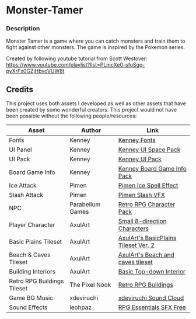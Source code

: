 # Monster-Tamer

### Description
Monster Tamer is a game where you can catch monsters and train them to fight against other monsters. The game is inspired by the Pokemon series.

Created by following youtube tutorial from Scott Westover: https://www.youtube.com/playlist?list=PLmcXe0-sfoSgq-pyXrFx0GZjHbvoVUW8t

## Credits

This project uses both assets I developed as well as other assets that have been created by some wonderful creators. This project would not have been possible without the following people/resources:

| Asset                       | Author           | Link                                                                                              |
| --------------------------- | ---------------- | ------------------------------------------------------------------------------------------------- |
| Fonts                       | Kenney           | [Kenney Fonts](https://www.kenney.nl/assets/kenney-fonts)                                         |
| UI Panel                    | Kenney           | [Kenney UI Space Pack](https://www.kenney.nl/assets/ui-pack-space-expansion)                      |
| UI Pack                     | Kenney           | [Kenney UI Pack](https://www.kenney.nl/assets/ui-pack)                                            |
| Board Game Info             | Kenney           | [Kenney Board Game Info Pack](https://www.kenney.nl/assets/board-game-info)                       |
| Ice Attack                  | Pimen            | [Pimen Ice Spell Effect](https://pimen.itch.io/ice-spell-effect-01)                               |
| Slash Attack                | Pimen            | [Pimen Slash VFX](https://pimen.itch.io/battle-vfx-slashes-and-thrusts)                           |
| NPC                         | Parabellum Games | [Retro RPG Character Pack](https://parabellum-games.itch.io/retro-rpg-character-pack)             |
| Player Character            | AxulArt          | [Small 8-direction Characters](https://axulart.itch.io/small-8-direction-characters)              |
| Basic Plains Tileset        | AxulArt          | [AxulArt's BasicPlains Tileset Ver. 2](https://axulart.itch.io/axularts-basicplains-tileset-ver2) |
| Beach & Caves Tileset       | AxulArt          | [AxulArt's Beach and caves tileset](https://axulart.itch.io/axularts-beach-and-caves-tileset)     |
| Building Interiors          | AxulArt          | [Basic Top-down Interior](https://axulart.itch.io/axularts-basic-top-down-interior)               |
| Retro RPG Buildings Tileset | The Pixel Nook   | [Retro RPG Buildings](https://the-pixel-nook.itch.io/rpg-building-pack)                           |
| Game BG Music               | xdeviruchi       | [xdeviruchi Sound Cloud](https://soundcloud.com/xdeviruchi)                                       |
| Sound Effects               | leohpaz          | [RPG Essentials SFX Free](https://leohpaz.itch.io/rpg-essentials-sfx-free)                        |
